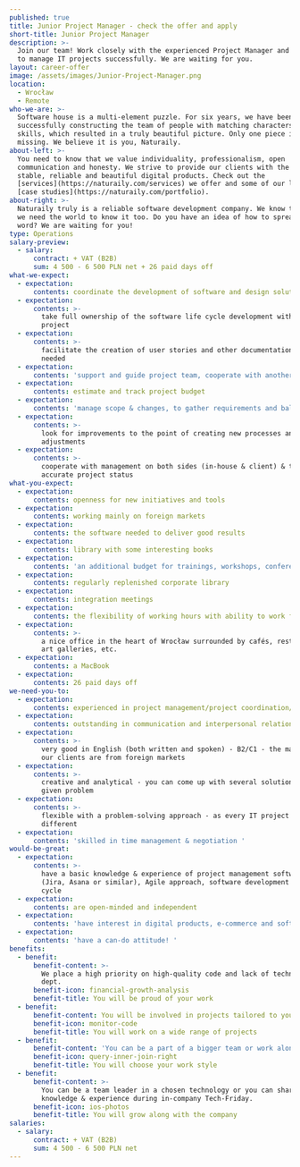 ```yaml
---
published: true
title: Junior Project Manager - check the offer and apply
short-title: Junior Project Manager
description: >-
  Join our team! Work closely with the experienced Project Manager and learn how
  to manage IT projects successfully. We are waiting for you.
layout: career-offer
image: /assets/images/Junior-Project-Manager.png
location:
  - Wrocław
  - Remote
who-we-are: >-
  Software house is a multi-element puzzle. For six years, we have been
  successfully constructing the team of people with matching characters and
  skills, which resulted in a truly beautiful picture. Only one piece is
  missing. We believe it is you, Naturaily.
about-left: >-
  You need to know that we value individuality, professionalism, open
  communication and honesty. We strive to provide our clients with the best,
  stable, reliable and beautiful digital products. Check out the
  [services](https://naturaily.com/services) we offer and some of our latest
  [case studies](https://naturaily.com/portfolio).
about-right: >-
  Naturaily truly is a reliable software development company. We know that, and
  we need the world to know it too. Do you have an idea of how to spread the
  word? We are waiting for you!
type: Operations
salary-preview:
  - salary:
      contract: + VAT (B2B)
      sum: 4 500 - 6 500 PLN net + 26 paid days off
what-we-expect:
  - expectation:
      contents: coordinate the development of software and design solutions
  - expectation:
      contents: >-
        take full ownership of the software life cycle development within the
        project
  - expectation:
      contents: >-
        facilitate the creation of user stories and other documentation if
        needed
  - expectation:
      contents: 'support and guide project team, cooperate with another project manager'
  - expectation:
      contents: estimate and track project budget
  - expectation:
      contents: 'manage scope & changes, to gather requirements and balance priorities'
  - expectation:
      contents: >-
        look for improvements to the point of creating new processes and
        adjustments
  - expectation:
      contents: >-
        cooperate with management on both sides (in-house & client) & to provide
        accurate project status
what-you-expect:
  - expectation:
      contents: openness for new initiatives and tools
  - expectation:
      contents: working mainly on foreign markets
  - expectation:
      contents: the software needed to deliver good results
  - expectation:
      contents: library with some interesting books
  - expectation:
      contents: 'an additional budget for trainings, workshops, conferences, etc.'
  - expectation:
      contents: regularly replenished corporate library
  - expectation:
      contents: integration meetings
  - expectation:
      contents: the flexibility of working hours with ability to work full remotely
  - expectation:
      contents: >-
        a nice office in the heart of Wrocław surrounded by cafés, restaurants,
        art galleries, etc.
  - expectation:
      contents: a MacBook
  - expectation:
      contents: 26 paid days off
we-need-you-to:
  - expectation:
      contents: experienced in project management/project coordination/PMO
  - expectation:
      contents: outstanding in communication and interpersonal relations
  - expectation:
      contents: >-
        very good in English (both written and spoken) - B2/C1 - the majority of
        our clients are from foreign markets
  - expectation:
      contents: >-
        creative and analytical - you can come up with several solutions to a
        given problem
  - expectation:
      contents: >-
        flexible with a problem-solving approach - as every IT project is
        different
  - expectation:
      contents: 'skilled in time management & negotiation '
would-be-great:
  - expectation:
      contents: >-
        have a basic knowledge & experience of project management software
        (Jira, Asana or similar), Agile approach, software development life
        cycle
  - expectation:
      contents: are open-minded and independent
  - expectation:
      contents: 'have interest in digital products, e-commerce and software development'
  - expectation:
      contents: 'have a can-do attitude! '
benefits:
  - benefit:
      benefit-content: >-
        We place a high priority on high-quality code and lack of technical
        dept.
      benefit-icon: financial-growth-analysis
      benefit-title: You will be proud of your work
  - benefit:
      benefit-content: You will be involved in projects tailored to your level of expertise.
      benefit-icon: monitor-code
      benefit-title: You will work on a wide range of projects
  - benefit:
      benefit-content: 'You can be a part of a bigger team or work alone, if you prefer.'
      benefit-icon: query-inner-join-right
      benefit-title: You will choose your work style
  - benefit:
      benefit-content: >-
        You can be a team leader in a chosen technology or you can share your
        knowledge & experience during in-company Tech-Friday.
      benefit-icon: ios-photos
      benefit-title: You will grow along with the company
salaries:
  - salary:
      contract: + VAT (B2B)
      sum: 4 500 - 6 500 PLN net
---
```


